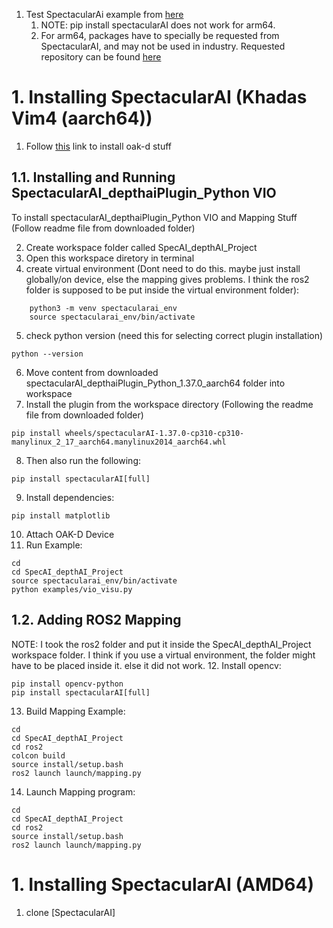 
1. Test SpectacularAi example from [here](https://github.com/SpectacularAI/sdk-examples/tree/main/python/oak/ros2)
	1. NOTE: pip install spectacularAI does not work for arm64. 
	2. For arm64, packages have to specially be requested from SpectacularAI, and may not be used in industry. Requested repository can be found [here](https://drive.google.com/file/d/1CkfK5594vkrYop7BzxzaZOn2bspNcvVg/view) 

# 1. Installing SpectacularAI (Khadas Vim4 (aarch64))

1. Follow [this](obsidian://open?vault=Nuc_Obsidian_Vault&file=2.3.%20Testing%20OAK-D%20Pro%20W%20RGBD%20CAM) link to install oak-d stuff

## 1.1. Installing and Running SpectacularAI_depthaiPlugin_Python VIO

To install spectacularAI_depthaiPlugin_Python VIO and Mapping Stuff (Follow readme file from downloaded folder)

2. Create workspace folder called SpecAI_depthAI_Project
3. Open this workspace diretory in terminal
4. create virtual environment (Dont need to do this. maybe just install globally/on device, else the mapping gives problems. I think the ros2 folder is supposed to be put inside the virtual environment folder):
```Shell
	python3 -m venv spectacularai_env
	source spectacularai_env/bin/activate
```
5. check python version (need this for selecting correct plugin installation)
```Shell
python --version
```
6. Move content from downloaded spectacularAI_depthaiPlugin_Python_1.37.0_aarch64 folder into workspace
7. Install the plugin from the workspace directory (Following the readme file from downloaded folder)
```Shell
pip install wheels/spectacularAI-1.37.0-cp310-cp310-manylinux_2_17_aarch64.manylinux2014_aarch64.whl
```
8. Then also run the following:
```Shell
pip install spectacularAI[full]
```
9. Install dependencies:
```Shell
pip install matplotlib
```
10. Attach OAK-D Device
11. Run Example:
```Shell
cd
cd SpecAI_depthAI_Project
source spectacularai_env/bin/activate
python examples/vio_visu.py
```


## 1.2. Adding ROS2 Mapping

NOTE: I took the ros2 folder and put it inside the SpecAI_depthAI_Project workspace folder. I think if you use a virtual environment, the folder might have to be placed inside it. else it did not work.
12. Install opencv:
```Shell
pip install opencv-python
pip install spectacularAI[full]
```
13. Build Mapping Example:
```Shell
cd
cd SpecAI_depthAI_Project
cd ros2
colcon build
source install/setup.bash
ros2 launch launch/mapping.py
```
14. Launch Mapping program:
```Shell
cd
cd SpecAI_depthAI_Project
cd ros2
source install/setup.bash
ros2 launch launch/mapping.py
```



# 1. Installing SpectacularAI (AMD64)

1. clone [SpectacularAI]